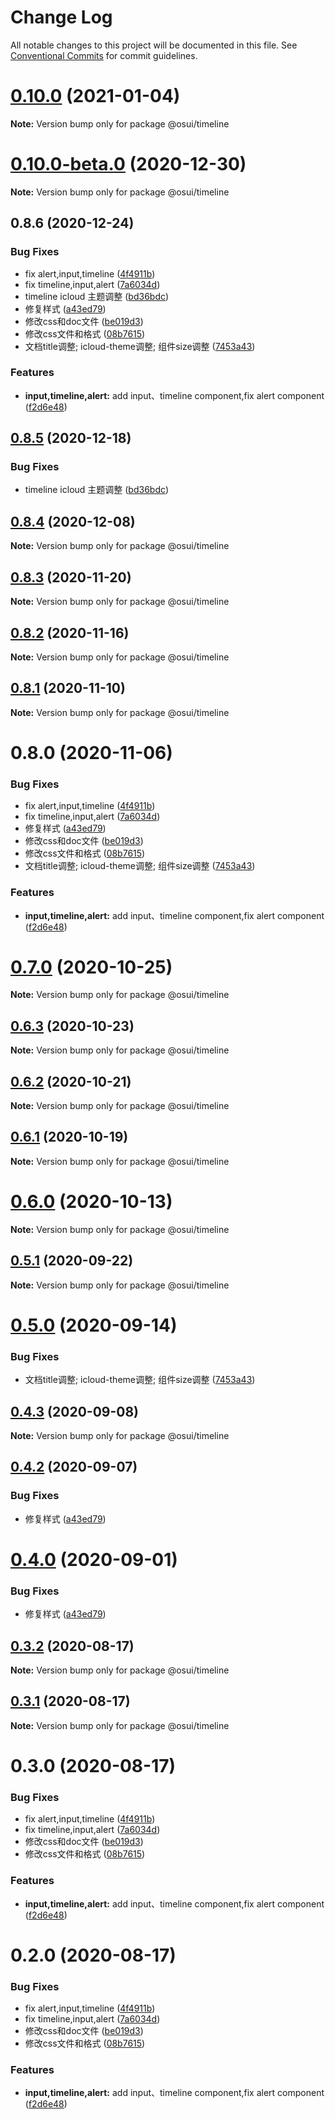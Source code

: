 # Change Log

All notable changes to this project will be documented in this file.
See [Conventional Commits](https://conventionalcommits.org) for commit guidelines.

# [0.10.0](https://gitee.com/gitee-fe/osui/tree/master/compare/@osui/timeline@0.10.0-beta.0...@osui/timeline@0.10.0) (2021-01-04)

**Note:** Version bump only for package @osui/timeline





# [0.10.0-beta.0](https://gitee.com/gitee-fe/osui/tree/master/compare/@osui/timeline@0.8.6...@osui/timeline@0.10.0-beta.0) (2020-12-30)

**Note:** Version bump only for package @osui/timeline





## 0.8.6 (2020-12-24)


### Bug Fixes

* fix alert,input,timeline ([4f4911b](https://gitee.com/gitee-fe/osui/tree/master/commits/4f4911b2f580347e9933a10b0fcdeca3dd7c30d8))
* fix timeline,input,alert ([7a6034d](https://gitee.com/gitee-fe/osui/tree/master/commits/7a6034de9d4fd55317e65b1d61dbb12a6bff3a1e))
* timeline icloud 主题调整 ([bd36bdc](https://gitee.com/gitee-fe/osui/tree/master/commits/bd36bdce939ca9f1f03e62ebd6b298ffa2b63205))
* 修复样式 ([a43ed79](https://gitee.com/gitee-fe/osui/tree/master/commits/a43ed793f7b01e40526ba3b0917d8ac902ec2eb7))
* 修改css和doc文件 ([be019d3](https://gitee.com/gitee-fe/osui/tree/master/commits/be019d3bf734df67cd3cde9a7cfccabf3aa5fd2a))
* 修改css文件和格式 ([08b7615](https://gitee.com/gitee-fe/osui/tree/master/commits/08b7615a386c6d0c0d62884bd51a94887cf12825))
* 文档title调整; icloud-theme调整; 组件size调整 ([7453a43](https://gitee.com/gitee-fe/osui/tree/master/commits/7453a437fb419db875709b32f934ba9e3454f895))


### Features

* **input,timeline,alert:** add input、timeline component,fix alert component ([f2d6e48](https://gitee.com/gitee-fe/osui/tree/master/commits/f2d6e48ecd05f411e6658ac43fa2df2452b60e1c))





## [0.8.5](https://gitee.com/gitee-fe/osui/tree/master/compare/@osui/timeline@0.8.4...@osui/timeline@0.8.5) (2020-12-18)


### Bug Fixes

* timeline icloud 主题调整 ([bd36bdc](https://gitee.com/gitee-fe/osui/tree/master/commits/bd36bdce939ca9f1f03e62ebd6b298ffa2b63205))





## [0.8.4](https://gitee.com/gitee-fe/osui/tree/master/compare/@osui/timeline@0.8.3...@osui/timeline@0.8.4) (2020-12-08)

**Note:** Version bump only for package @osui/timeline





## [0.8.3](https://gitee.com/gitee-fe/osui/tree/master/compare/@osui/timeline@0.8.2...@osui/timeline@0.8.3) (2020-11-20)

**Note:** Version bump only for package @osui/timeline





## [0.8.2](https://gitee.com/gitee-fe/osui/tree/master/compare/@osui/timeline@0.8.1...@osui/timeline@0.8.2) (2020-11-16)

**Note:** Version bump only for package @osui/timeline





## [0.8.1](https://gitee.com/gitee-fe/osui/tree/master/compare/@osui/timeline@0.6.3...@osui/timeline@0.8.1) (2020-11-10)

**Note:** Version bump only for package @osui/timeline





# 0.8.0 (2020-11-06)


### Bug Fixes

* fix alert,input,timeline ([4f4911b](https://gitee.com/gitee-fe/osui/tree/master/commits/4f4911b2f580347e9933a10b0fcdeca3dd7c30d8))
* fix timeline,input,alert ([7a6034d](https://gitee.com/gitee-fe/osui/tree/master/commits/7a6034de9d4fd55317e65b1d61dbb12a6bff3a1e))
* 修复样式 ([a43ed79](https://gitee.com/gitee-fe/osui/tree/master/commits/a43ed793f7b01e40526ba3b0917d8ac902ec2eb7))
* 修改css和doc文件 ([be019d3](https://gitee.com/gitee-fe/osui/tree/master/commits/be019d3bf734df67cd3cde9a7cfccabf3aa5fd2a))
* 修改css文件和格式 ([08b7615](https://gitee.com/gitee-fe/osui/tree/master/commits/08b7615a386c6d0c0d62884bd51a94887cf12825))
* 文档title调整; icloud-theme调整; 组件size调整 ([7453a43](https://gitee.com/gitee-fe/osui/tree/master/commits/7453a437fb419db875709b32f934ba9e3454f895))


### Features

* **input,timeline,alert:** add input、timeline component,fix alert component ([f2d6e48](https://gitee.com/gitee-fe/osui/tree/master/commits/f2d6e48ecd05f411e6658ac43fa2df2452b60e1c))





# [0.7.0](https://gitee.com/gitee-fe/osui/tree/master/compare/@osui/timeline@0.6.3...@osui/timeline@0.7.0) (2020-10-25)

**Note:** Version bump only for package @osui/timeline





## [0.6.3](https://gitee.com/gitee-fe/osui/tree/master/compare/@osui/timeline@0.6.2...@osui/timeline@0.6.3) (2020-10-23)

**Note:** Version bump only for package @osui/timeline





## [0.6.2](https://gitee.com/gitee-fe/osui/tree/master/compare/@osui/timeline@0.6.1...@osui/timeline@0.6.2) (2020-10-21)

**Note:** Version bump only for package @osui/timeline





## [0.6.1](https://gitee.com/gitee-fe/osui/tree/master/compare/@osui/timeline@0.5.1...@osui/timeline@0.6.1) (2020-10-19)

**Note:** Version bump only for package @osui/timeline





# [0.6.0](https://gitee.com/gitee-fe/osui/tree/master/compare/@osui/timeline@0.5.1...@osui/timeline@0.6.0) (2020-10-13)

**Note:** Version bump only for package @osui/timeline





## [0.5.1](https://gitee.com/gitee-fe/osui/tree/master/compare/@osui/timeline@0.5.0...@osui/timeline@0.5.1) (2020-09-22)

**Note:** Version bump only for package @osui/timeline





# [0.5.0](https://gitee.com/gitee-fe/osui/tree/master/compare/@osui/timeline@0.4.3...@osui/timeline@0.5.0) (2020-09-14)


### Bug Fixes

* 文档title调整; icloud-theme调整; 组件size调整 ([7453a43](https://gitee.com/gitee-fe/osui/tree/master/commits/7453a437fb419db875709b32f934ba9e3454f895))





## [0.4.3](https://gitee.com/gitee-fe/osui/tree/master/compare/@osui/timeline@0.4.2...@osui/timeline@0.4.3) (2020-09-08)

**Note:** Version bump only for package @osui/timeline





## [0.4.2](https://gitee.com/gitee-fe/osui/tree/master/compare/@osui/timeline@0.3.2...@osui/timeline@0.4.2) (2020-09-07)


### Bug Fixes

* 修复样式 ([a43ed79](https://gitee.com/gitee-fe/osui/tree/master/commits/a43ed793f7b01e40526ba3b0917d8ac902ec2eb7))





# [0.4.0](https://gitee.com/gitee-fe/osui/tree/master/compare/@osui/timeline@0.3.2...@osui/timeline@0.4.0) (2020-09-01)


### Bug Fixes

* 修复样式 ([a43ed79](https://gitee.com/gitee-fe/osui/tree/master/commits/a43ed793f7b01e40526ba3b0917d8ac902ec2eb7))





## [0.3.2](https://gitee.com/gitee-fe/osui/tree/master/compare/@osui/timeline@0.3.1...@osui/timeline@0.3.2) (2020-08-17)

**Note:** Version bump only for package @osui/timeline





## [0.3.1](https://gitee.com/gitee-fe/osui/tree/master/compare/@osui/timeline@0.3.0...@osui/timeline@0.3.1) (2020-08-17)

**Note:** Version bump only for package @osui/timeline





# 0.3.0 (2020-08-17)


### Bug Fixes

* fix alert,input,timeline ([4f4911b](https://gitee.com/gitee-fe/osui/tree/master/commits/4f4911b2f580347e9933a10b0fcdeca3dd7c30d8))
* fix timeline,input,alert ([7a6034d](https://gitee.com/gitee-fe/osui/tree/master/commits/7a6034de9d4fd55317e65b1d61dbb12a6bff3a1e))
* 修改css和doc文件 ([be019d3](https://gitee.com/gitee-fe/osui/tree/master/commits/be019d3bf734df67cd3cde9a7cfccabf3aa5fd2a))
* 修改css文件和格式 ([08b7615](https://gitee.com/gitee-fe/osui/tree/master/commits/08b7615a386c6d0c0d62884bd51a94887cf12825))


### Features

* **input,timeline,alert:** add input、timeline component,fix alert component ([f2d6e48](https://gitee.com/gitee-fe/osui/tree/master/commits/f2d6e48ecd05f411e6658ac43fa2df2452b60e1c))





# 0.2.0 (2020-08-17)


### Bug Fixes

* fix alert,input,timeline ([4f4911b](https://gitee.com/gitee-fe/osui/tree/master/commits/4f4911b2f580347e9933a10b0fcdeca3dd7c30d8))
* fix timeline,input,alert ([7a6034d](https://gitee.com/gitee-fe/osui/tree/master/commits/7a6034de9d4fd55317e65b1d61dbb12a6bff3a1e))
* 修改css和doc文件 ([be019d3](https://gitee.com/gitee-fe/osui/tree/master/commits/be019d3bf734df67cd3cde9a7cfccabf3aa5fd2a))
* 修改css文件和格式 ([08b7615](https://gitee.com/gitee-fe/osui/tree/master/commits/08b7615a386c6d0c0d62884bd51a94887cf12825))


### Features

* **input,timeline,alert:** add input、timeline component,fix alert component ([f2d6e48](https://gitee.com/gitee-fe/osui/tree/master/commits/f2d6e48ecd05f411e6658ac43fa2df2452b60e1c))
